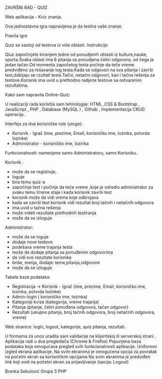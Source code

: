 ZAVRŠNI RAD - QUIZ

Web aplikacija - Kviz znanja.

Ova jednostavna igra napravljena je da testira vaše znanje.

Pravila igre

Quiz se sastoji od testova iz više oblasti. Instrukcije:

Qiuz započinjete biranjem jedne od ponudjenih oblasti iz kulture,nauke, sporta.Svaka oblast ima 6 pitanja sa ponudjena četiri odgovora,
od čega je jedan tačan.Od momenta započetog testa počinje da teče vreme predviđeno za rešavanje tog testa.Kada se odgovori na sva pitanja i završi test,dobijaju se rzultati testa.Tačni, netačni odgovori, kao i tačna rešenja za testove.Korisnik ima uvid u prethodno radjene testove sa ostvarenim rezultatima.

Kako sam napravila Online-Quiz:

U realizaciji rada koristila sam tehnologije:  HTML ,CSS & Bootstrap , JavaScript  , PHP , Database (MySQL ) , Githab , Implementacija CRUD operacija .

 Interfejs za dve korisničke role (uloge):

 - Korisnik - Igrač (ime, prezime, Email, korisničko ime, lozinka, potvrda lozinke) 
 - Administrator -  korisničko ime, lozinka

Funkcionalnosti:  namenjene samo Administratoru, samo  Korisniku.

Korisnik :
- može da se registruje,
- loguje
- bira temu quiz-a
- započinje test i počinje da teče vreme ,koje je odredio administrator za svaku temu.Vreme staje i kada korisnik završi test
- korisnik može da vidi vreme koje odbrojava
- kada se završi test korisnik vidi rezultat broj tačnih i netačnih odgovora
- ima uvid u tačna rešenja
- može videti rezultate prethodnih testiranja
- može da se izloguje

Administrator:
- može da se loguje
- dodaje nove testove
- podešava vreme trajanja testa
- može da dodaje pitanja sa ponuđenim odgovorima
- da vidi sve rezultate korisnika
- briše, menja, dodaje: teme,pitanja,odgovore
- može da se izloguje

Tabele baze podataka:

- Registracija ->  Korisnik - Igrač (ime, prezime, Email, korisničko ime, lozinka, potvrda lozinke)
- Admin-login ( korisničko ime, lozinka)
- Kategorije kviza (kategorija, vreme trajanja)
- Pitanja (pitanje, četiri ponuđena odgovora, tačan odgovor)
- Rezultati (ukupno pitanja, broj tačnih odgovora, broj netačnih odgovora, vreme)

Web stranice:  login, logout, kategorije, quiz pitanja, rezultati.

U formama za unos uradila sam validacije na klijentskoj ili serverskoj strani .
Aplikacija  radi u dva pregledača (Chrome & Firefox) 
Popunjena baza podataka koja omogućava pregled svih funkcionalnosti aplikacije.
Uniformni izgled ekrana aplikacije.
Na svim ekranima je omogućena opcija za povratak na početni ekran sa korisničkim opcijama 
Na svim ekranima je predviđen link koji vodi na početni ekran za prijavljivanje (opcija: Logout) 
 

Branka Sekulović 
Grupa 3 PHP


